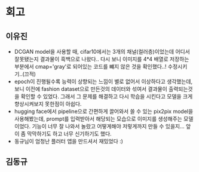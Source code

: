 # 회고  

## 이유진  
- DCGAN model을 사용할 때, cifar10에서는 3개의 채널(컬러층)이었는데 어디서 잘못됐는지 결과물이 흑백으로 나왔다.. 다시 보니 이미지를 4*4 배열로 저장하는 부분에서 cmap='gray'로 되어있는 코드를 뺴지 않은 것을 확인했다..! 수정시키기..(끄적)  
- epoch이 진행될수록 능력이 상향되는 느낌이 별로 없어서 이상하다고 생각했는데, 보니 이전에 fashion dataset으로 만든것의 데이터와 섞여서 결과물이 출력되는것을 확인할 수 있었다. 그래서 그 문제를 해결하고 다시 학습을 시킨다고 모델을 크게 향상시켜보지 못한점이 아쉽다.  
- hugging face에서 pipeline으로 간편하게 끌어와서 쓸 수 있는 pix2pix model을 사용해봤는데, prompt를 입력받아서 해당되는 모습으로 이미지를 생성해주는 모델이었다. 기능이 너무 잘 나와서 놀랐고 어떻게해야 저렇게까지 만들 수 있을지... 앞이 좀 막막하기도 하고 너무 신기하기도 했다.
- 동규님이 엄청난 플러터 앱을 만드셔서 재밌었다 :) 

## 김동규  
